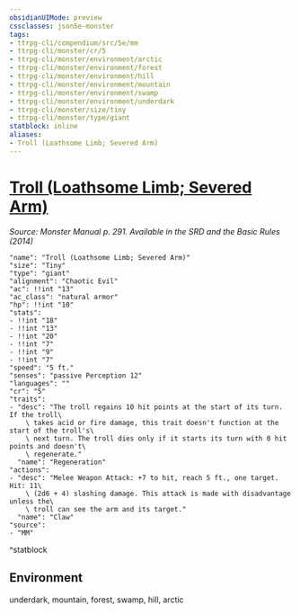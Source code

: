 ```yaml
---
obsidianUIMode: preview
cssclasses: json5e-monster
tags:
- ttrpg-cli/compendium/src/5e/mm
- ttrpg-cli/monster/cr/5
- ttrpg-cli/monster/environment/arctic
- ttrpg-cli/monster/environment/forest
- ttrpg-cli/monster/environment/hill
- ttrpg-cli/monster/environment/mountain
- ttrpg-cli/monster/environment/swamp
- ttrpg-cli/monster/environment/underdark
- ttrpg-cli/monster/size/tiny
- ttrpg-cli/monster/type/giant
statblock: inline
aliases:
- Troll (Loathsome Limb; Severed Arm)
---
```

# [Troll (Loathsome Limb; Severed Arm)](CLI/bestiary/giant/troll-loathsome-limb-severed-arm.md)
*Source: Monster Manual p. 291. Available in the <span title='Systems Reference Document (5.1)'>SRD</span> and the Basic Rules (2014)*  

```statblock
"name": "Troll (Loathsome Limb; Severed Arm)"
"size": "Tiny"
"type": "giant"
"alignment": "Chaotic Evil"
"ac": !!int "13"
"ac_class": "natural armor"
"hp": !!int "10"
"stats":
- !!int "18"
- !!int "13"
- !!int "20"
- !!int "7"
- !!int "9"
- !!int "7"
"speed": "5 ft."
"senses": "passive Perception 12"
"languages": ""
"cr": "5"
"traits":
- "desc": "The troll regains 10 hit points at the start of its turn. If the troll\
    \ takes acid or fire damage, this trait doesn't function at the start of the troll's\
    \ next turn. The troll dies only if it starts its turn with 0 hit points and doesn't\
    \ regenerate."
  "name": "Regeneration"
"actions":
- "desc": "Melee Weapon Attack: +7 to hit, reach 5 ft., one target. Hit: 11\
    \ (2d6 + 4) slashing damage. This attack is made with disadvantage unless the\
    \ troll can see the arm and its target."
  "name": "Claw"
"source":
- "MM"
```
^statblock

## Environment

underdark, mountain, forest, swamp, hill, arctic
